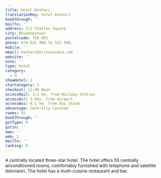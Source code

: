 ```yaml
---
title: Hotel Keshari
translationKey: hotel-keshari
bookthrough: ''
mailto: ''
address: 113 Station Square
city: Bhubaneshwar
postalcode: 750 001
phone: 674-521 994 to 521 996,
mobile: ''
email: keshari@orissaindia.com
website: ''
note: ''
type: hotel
category:
  - H
showHotel: 1
starCategory: 3
checkout: 12.00 Noon
accessRail: 1/2 km. from Railway Station
accessAir: 3 kms. from Airport
accessBus: 0.1 km. from Bus Stand
advantage: Centrally Located
rooms: 55
bookThrough: ''
gstType: 0
gstin: ''
www: ''
web: 1
mailTo: ''
ranking: 0
---
```







A centrally located three-star hotel. The hotel offers 55 centrally airconditioned rooms, comfortably furnished with telephone and satellite television. The hotel has a multi-cuisine restaurant and bar.